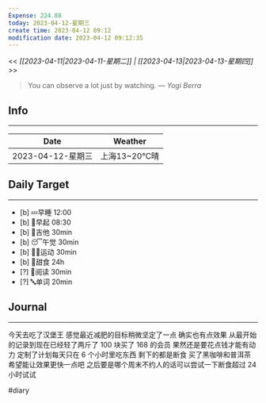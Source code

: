 ```yaml
---
Expense: 224.88
today: 2023-04-12-星期三
create time: 2023-04-12 09:12
modification date: 2023-04-12 09:12:35
---
```


<< *[[2023-04-11|2023-04-11-星期二]] | [[2023-04-13|2023-04-13-星期四]]* >>


> You can observe a lot just by watching.
> — <cite>Yogi Berra</cite>


## Info
***
| Date        | Weather      | 
| ----------- | ------------ |
| 2023-04-12-星期三 |  上海13~20℃晴 |


## Daily Target 
***
- [b] 💤早睡   12:00
- [b] 🌅早起    08:30
- [b] 🎵吉他    30min
- [b] 😴午觉    30min
- [b] 🏃‍♀️运动    30min
- [b] 🚫甜食    24h
- [?] 📖阅读    30min 
- [?] 🔤单词    20min    


##  Journal
***
今天去吃了汉堡王
感觉最近减肥的目标稍微坚定了一点
确实也有点效果
从最开始的记录到现在已经轻了两斤了
100 块买了 168 的会员
果然还是要花点钱才能有动力
定制了计划每天只在 6 个小时里吃东西
剩下的都是断食
买了黑咖啡和普洱茶希望能让效果更快一点吧
之后要是哪个周末不约人的话可以尝试一下断食超过 24 小时试试


#diary